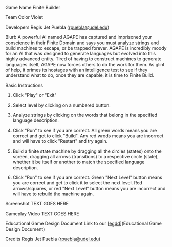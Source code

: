 Game Name
Finite Builder

Team Color
Violet

Developers
Regis Jet Puebla (rpuebla@udel.edu)

Blurb
A powerful AI named AGAPE has captured and imprisoned your conscience in their Finite Domain and says you must analyze strings and build machines to escape, or be trapped forever. AGAPE is incredibly moody for an AI that was designed to generate languages but evolved into this highly advanced entity. Tired of having to construct machines to generate languages itself, AGAPE now forces others to do the work for them. As glint of help, it primes its hostages with an intelligence test to see if they understand what to do, once they are capable, it is time to Finite Build.

Basic Instructions
1. Click "Play" or "Exit"

2. Select level by clicking on a numbered button.

3. Analyze strings by clicking on the words that belong in the specified language description.

4. Click "Run" to see if you are correct. All green words means you are correct and get to click "Build". Any red wrods means you are incorrect and will have to click "Restart" and try again.

5. Build a finite state machine by dragging all the circles (states) onto the screen, dragging all arrows (transitions) to a respective circle (state), whether it be itself or another to match the specified language description.

6. Click "Run" to see if you are correct. Green "Next Level" button means you are correct and get to click it to select the next level. Red arrows/squares, or red "Next Level" button means you are incorrect and will have to rebuild the machine again.

Screenshot
TEXT GOES HERE

Gameplay Video
TEXT GOES HERE

Educational Game Design Document
Link to our [[egdd](https://github.com/UD-S24-CISC374/final-project-violet/blob/main/docs/egdd.md)](Educational Game Design Document)

Credits
Regis Jet Puebla (rpuebla@udel.edu)
